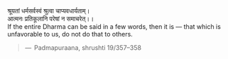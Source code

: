 > 
श्रूयतां धर्मसर्वस्वं श्रुत्वा चाप्यवधार्यताम्।<br>
आत्मनः प्रतिकूलानि परेषां न समाचरेत्।।<br/>
If the entire Dharma can be said in a few words, then it is — that which is unfavorable to us, do not do that to others.<br> 
> —  Padmapuraana, shrushti 19/357–358